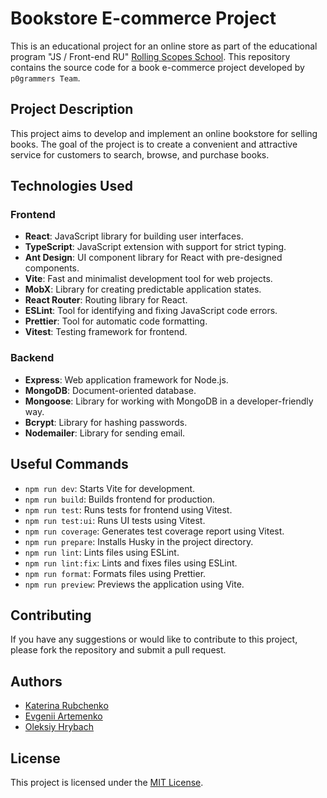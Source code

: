 # Bookstore E-commerce Project

This is an educational project for an online store as part of the educational program "JS / Front-end RU" [Rolling Scopes School](https://rs.school/).
This repository contains the source code for a book e-commerce project developed by `p0grammers Team`.

## Project Description

This project aims to develop and implement an online bookstore for selling books. The goal of the project is to create a convenient and attractive service for customers to search, browse, and purchase books.

## Technologies Used

### Frontend

- **React**: JavaScript library for building user interfaces.
- **TypeScript**: JavaScript extension with support for strict typing.
- **Ant Design**: UI component library for React with pre-designed components.
- **Vite**: Fast and minimalist development tool for web projects.
- **MobX**: Library for creating predictable application states.
- **React Router**: Routing library for React.
- **ESLint**: Tool for identifying and fixing JavaScript code errors.
- **Prettier**: Tool for automatic code formatting.
- **Vitest**: Testing framework for frontend.

### Backend

- **Express**: Web application framework for Node.js.
- **MongoDB**: Document-oriented database.
- **Mongoose**: Library for working with MongoDB in a developer-friendly way.
- **Bcrypt**: Library for hashing passwords.
- **Nodemailer**: Library for sending email.

## Useful Commands

- `npm run dev`: Starts Vite for development.
- `npm run build`: Builds frontend for production.
- `npm run test`: Runs tests for frontend using Vitest.
- `npm run test:ui`: Runs UI tests using Vitest.
- `npm run coverage`: Generates test coverage report using Vitest.
- `npm run prepare`: Installs Husky in the project directory.
- `npm run lint`: Lints files using ESLint.
- `npm run lint:fix`: Lints and fixes files using ESLint.
- `npm run format`: Formats files using Prettier.
- `npm run preview`: Previews the application using Vite.

## Contributing

If you have any suggestions or would like to contribute to this project, please fork the repository and submit a pull request.

## Authors

- [Katerina Rubchenko](https://github.com/kat2709)
- [Evgenii Artemenko](https://github.com/playoffthecuff)
- [Oleksiy Hrybach](https://github.com/hrybach-oleksiy)

## License

This project is licensed under the [MIT License](https://opensource.org/licenses/MIT).
